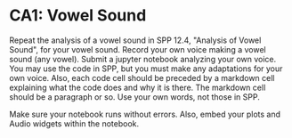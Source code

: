 # CA1: Vowel Sound
Repeat the analysis of a vowel sound in SPP 12.4, "Analysis of Vowel Sound", for your vowel sound.  Record your own voice making a vowel sound (any vowel).  Submit a jupyter notebook analyzing your own voice.  You may use the code in SPP, but you must make any adaptations for your own voice.  Also, each code cell should be preceded by a markdown cell explaining what the code does and why it is there.   The markdown cell should be a paragraph or so.  Use your own words, not those in SPP.

Make sure your notebook runs without errors.  Also, embed your plots and Audio widgets within the notebook.
